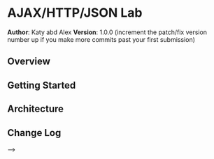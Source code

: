 # AJAX/HTTP/JSON Lab

**Author**: Katy abd Alex
**Version**: 1.0.0 (increment the patch/fix version number up if you make more commits past your first submission)

## Overview
<!-- Were building a blog application that is grabbing data from a 'remote data source' eg our JSON file is acting as so.  Then were using ajax and jquery to render that data to our new webpage -->

## Getting Started
<!--have an api in mind, use ajax and jquery methods to grab that data and render it -->

## Architecture
<!-- were using javascript, css, html and jquery to build this app. -->

## Change Log
<!-- 1-17-18 we utilized JSON objects instead of blogarticles.js

## Credits and Collaborations
<!-- Alex and I worked on this project together. -->
-->